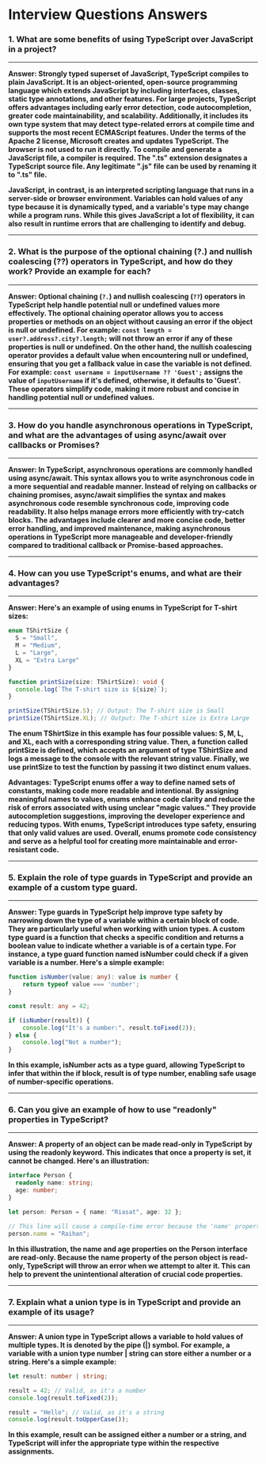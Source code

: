 # Interview Questions Answers
### **1. What are some benefits of using TypeScript over JavaScript in a project?**
---
**Answer: Strongly typed superset of JavaScript, TypeScript compiles to plain JavaScript. It is an object-oriented, open-source programming language which extends JavaScript by including interfaces, classes, static type annotations, and other features. For large projects, TypeScript offers advantages including early error detection, code autocompletion, greater code maintainability, and scalability. Additionally, it includes its own type system that may detect type-related errors at compile time and supports the most recent ECMAScript features. Under the terms of the Apache 2 license, Microsoft creates and updates TypeScript. The browser is not used to run it directly. To compile and generate a JavaScript file, a compiler is required. The ".ts" extension designates a TypeScript source file. Any legitimate ".js" file can be used by renaming it to ".ts" file.** 

**JavaScript, in contrast, is an interpreted scripting language that runs in a server-side or browser environment. Variables can hold values of any type because it is dynamically typed, and a variable's type may change while a program runs. While this gives JavaScript a lot of flexibility, it can also result in runtime errors that are challenging to identify and debug.**

***

### **2. What is the purpose of the optional chaining (?.) and nullish coalescing (??) operators in TypeScript, and how do they work? Provide an example for each?**
---
**Answer: Optional chaining (`?.`) and nullish coalescing (`??`) operators in TypeScript help handle potential null or undefined values more effectively. The optional chaining operator allows you to access properties or methods on an object without causing an error if the object is null or undefined. For example: `const length = user?.address?.city?.length;` will not throw an error if any of these properties is null or undefined. On the other hand, the nullish coalescing operator provides a default value when encountering null or undefined, ensuring that you get a fallback value in case the variable is not defined. For example: `const username = inputUsername ?? 'Guest';` assigns the value of `inputUsername` if it's defined, otherwise, it defaults to 'Guest'. These operators simplify code, making it more robust and concise in handling potential null or undefined values.**

***

### **3. How do you handle asynchronous operations in TypeScript, and what are the advantages of using async/await over callbacks or Promises?**
---
**Answer: In TypeScript, asynchronous operations are commonly handled using async/await. This syntax allows you to write asynchronous code in a more sequential and readable manner. Instead of relying on callbacks or chaining promises, async/await simplifies the syntax and makes asynchronous code resemble synchronous code, improving code readability. It also helps manage errors more efficiently with try-catch blocks. The advantages include clearer and more concise code, better error handling, and improved maintenance, making asynchronous operations in TypeScript more manageable and developer-friendly compared to traditional callback or Promise-based approaches.**

***

### **4. How can you use TypeScript's enums, and what are their advantages?**
---
**Answer: Here's an example of using enums in TypeScript for T-shirt sizes:**

```TypeScript
enum TShirtSize {
  S = "Small",
  M = "Medium",
  L = "Large",
  XL = "Extra Large"
}

function printSize(size: TShirtSize): void {
  console.log(`The T-shirt size is ${size}`);
}

printSize(TShirtSize.S); // Output: The T-shirt size is Small
printSize(TShirtSize.XL); // Output: The T-shirt size is Extra Large

```

**The enum TShirtSize in this example has four possible values: S, M, L, and XL, each with a corresponding string value. Then, a function called printSize is defined, which accepts an argument of type TShirtSize and logs a message to the console with the relevant string value. Finally, we use printSize to test the function by passing it two distinct enum values.**

**Advantages: TypeScript enums offer a way to define named sets of constants, making code more readable and intentional. By assigning meaningful names to values, enums enhance code clarity and reduce the risk of errors associated with using unclear "magic values." They provide autocompletion suggestions, improving the developer experience and reducing typos. With enums, TypeScript introduces type safety, ensuring that only valid values are used. Overall, enums promote code consistency and serve as a helpful tool for creating more maintainable and error-resistant code.**

***

### **5. Explain the role of type guards in TypeScript and provide an example of a custom type guard.**
---
**Answer: Type guards in TypeScript help improve type safety by narrowing down the type of a variable within a certain block of code. They are particularly useful when working with union types. A custom type guard is a function that checks a specific condition and returns a boolean value to indicate whether a variable is of a certain type. For instance, a type guard function named isNumber could check if a given variable is a number. Here's a simple example:**

```TypeScript
function isNumber(value: any): value is number {
    return typeof value === 'number';
}

const result: any = 42;

if (isNumber(result)) {
    console.log("It's a number:", result.toFixed(2));
} else {
    console.log("Not a number");
}
```
**In this example, isNumber acts as a type guard, allowing TypeScript to infer that within the if block, result is of type number, enabling safe usage of number-specific operations.**

***

### **6. Can you give an example of how to use "readonly" properties in TypeScript?**
---
**Answer: A property of an object can be made read-only in TypeScript by using the readonly keyword. This indicates that once a property is set, it cannot be changed. Here's an illustration:**

```TypeScript
interface Person {
  readonly name: string;
  age: number;
}

let person: Person = { name: "Riasat", age: 32 };

// This line will cause a compile-time error because the 'name' property is readonly
person.name = "Raihan";

```

**In this illustration, the name and age properties on the Person interface are read-only. Because the name property of the person object is read-only, TypeScript will throw an error when we attempt to alter it. This can help to prevent the unintentional alteration of crucial code properties.**

***

### **7. Explain what a union type is in TypeScript and provide an example of its usage?**
---
**Answer: A union type in TypeScript allows a variable to hold values of multiple types. It is denoted by the pipe (|) symbol. For example, a variable with a union type number | string can store either a number or a string. Here's a simple example:**

```TypeScript
let result: number | string;

result = 42; // Valid, as it's a number
console.log(result.toFixed(2));

result = "Hello"; // Valid, as it's a string
console.log(result.toUpperCase());

```
**In this example, result can be assigned either a number or a string, and TypeScript will infer the appropriate type within the respective assignments.**